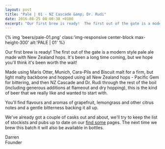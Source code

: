```yaml
---
layout: post
title: "Pale | 01 - NZ Cascade &amp; Dr. Rudi"
date: 2016-08-25 08:00:38 +0100
excerpt: "Our first brew is ready!  The first out of the gate is a modern style pale ale made with New Zealand hops.  It's been a long time coming, but we hope you'll think it's been worth the wait!"
---
```


{% img 'beers/pale-01.png' class:'img-responsive center-block max-height-300' alt:'PALE | 01' %}

Our first brew is ready!  The first out of the gate is a modern style
pale ale made with New Zealand hops.  It's been a long time coming, but we
hope you'll think it's been worth the wait!

Made using Maris Otter, Munich, Cara-Pils and Biscuit malt for a firm, but
light malty backbone and hopped using all New Zealand hops - Pacific Gem for
bittering, and then NZ Cascade and Dr. Rudi through the rest of the boil
(including generous additions at flameout and dry hopping), this is the kind of
beer that we really like and wanted to start with.

You'll find flavours and aromas of grapefruit, lemongrass and other citrus
notes and a gentle bitterness backing it all up.

We've already got a couple of casks out and about, we'll try to keep the list
of stockists and pubs up to date on our [find some](/find-some) pages.  The
next time we brew this batch it will also be available in bottles.


Darren<br />
Founder
